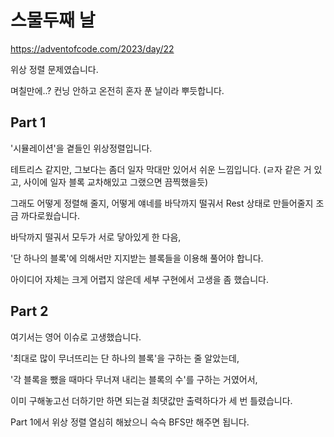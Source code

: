 # 스물두째 날

https://adventofcode.com/2023/day/22

위상 정렬 문제였습니다.

며칠만에..? 컨닝 안하고 온전히 혼자 푼 날이라 뿌듯합니다.

## Part 1

'시뮬레이션'을 곁들인 위상정렬입니다.

테트리스 같지만, 그보다는 좀더 일자 막대만 있어서 쉬운 느낌입니다. (ㄹ자 같은 거 있고, 사이에 일자 블록 교차해있고 그랬으면 끔찍했을듯)

그래도 어떻게 정렬해 줄지, 어떻게 얘네를 바닥까지 떨궈서 Rest 상태로 만들어줄지 조금 까다로웠습니다.

바닥까지 떨궈서 모두가 서로 닿아있게 한 다음,

'단 하나의 블록'에 의해서만 지지받는 블록들을 이용해 풀어야 합니다.

아이디어 자체는 크게 어렵지 않은데 세부 구현에서 고생을 좀 했습니다.

## Part 2

여기서는 영어 이슈로 고생했습니다.

'최대로 많이 무너뜨리는 단 하나의 블록'을 구하는 줄 알았는데,

'각 블록을 뺐을 때마다 무너져 내리는 블록의 수'를 구하는 거였어서,

이미 구해놓고선 더하기만 하면 되는걸 최댓값만 출력하다가 세 번 틀렸습니다.

Part 1에서 위상 정렬 열심히 해놨으니 슥슥 BFS만 해주면 됩니다.
